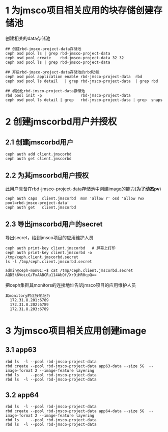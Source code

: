 # 1 为jmsco项目相关应用的块存储创建存储池
创建相关的data存储池
```
## 创建rbd-jmsco-project-data存储池
ceph osd pool ls | grep rbd-jmsco-project-data
ceph osd pool create    rbd-jmsco-project-data 32 32
ceph osd pool ls | grep rbd-jmsco-project-data 

## 开启rbd-jmsco-project-data存储池的rbd功能
ceph osd pool application enable rbd-jmsco-project-data  rbd
ceph osd pool ls detail   | grep rbd-jmsco-project-data  | grep rbd

## 初始化rbd-jmsco-project-data存储池
rbd pool init -p                 rbd-jmsco-project-data
ceph osd pool ls detail | grep   rbd-jmsco-project-data | grep  snaps
```

# 2 创建jmscorbd用户并授权
## 2.1 创建jmscorbd用户
```
ceph auth add client.jmscorbd
ceph auth get client.jmscorbd
```

## 2.2 为其jmscorbd用户授权
此用户具备在rbd-jmsco-project-data存储池中创建image的能力(**为了动态pv**)
```
ceph auth caps  client.jmscorbd  mon 'allow r' osd 'allow rwx pool=rbd-jmsco-project-data'
ceph auth get   client.jmscorbd
```

## 2.3 导出jmscorbd用户的secret
导出secret，给到jmsco项目的应用维护人员
```
ceph auth print-key client.jmscorbd   # 屏幕上打印
ceph auth print-key client.jmscorbd -o /tmp/ceph.client.jmscorbd.secret
ls -l /tmp/ceph.client.jmscorbd.secret

admin@ceph-mon01:~$ cat /tmp/ceph.client.jmscorbd.secret
AQD5k6VoicG/FxAABCRu114AbQf/Xr9iHR0cpQ==
```

把ceph集群其monitors的连接地址告诉jmsco项目的应用维护人员
```
其monitory的连接地址为
  172.31.8.201:6789
  172.31.8.202:6789
  172.31.8.203:6789
```

# 3 为jmsco项目相关应用创建image
## 3.1 app63
```
rbd ls  -l --pool rbd-jmsco-project-data
rbd create --pool rbd-jmsco-project-data app63-data --size 5G  --image-format 2 --image-feature layering
rbd ls     --pool rbd-jmsco-project-data
rbd ls  -l --pool rbd-jmsco-project-data
```

## 3.2 app64
```
rbd ls  -l --pool rbd-jmsco-project-data
rbd create --pool rbd-jmsco-project-data app64-data --size 5G  --image-format 2 --image-feature layering
rbd ls     --pool rbd-jmsco-project-data
rbd ls  -l --pool rbd-jmsco-project-data
```
